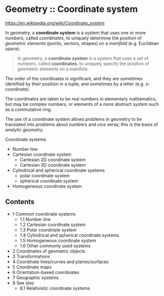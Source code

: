 # Geometry :: Coordinate system

https://en.wikipedia.org/wiki/Coordinate_system



In geometry, a **coordinate system** is a system that uses one or more numbers, called *coordinates*, to uniquely determine the position of *geometric elements* (points, vectors, shapes) on a *manifold* (e.g. Euclidean space).

>In geometry, a **coordinate system** is a system that uses a set of numbers, called **coordinates**, to uniquely specify the position of geometric elements on a manifold.


The order of the coordinates is significant, and they are sometimes identified by their position in a tuple, and sometimes by a letter (e.g. x-coordinate).

The coordinates are taken to be real numbers in elementary mathematics, but may be complex numbers, or elements of a more abstract system such as a commutative ring.

The use of a coordinate system allows problems in geometry to be translated into problems about numbers and vice versa; this is the basis of *analytic geometry*.

Coordinate systems
- Number line
- Cartesian coordinate system
  - Cartesian 2D coordinate system
  - Cartesian 3D coordinate system
- Cylindrical and spherical coordinate systems
  - polar coordinate system
  - spherical coordinate system
- Homogeneous coordinate system

## Contents
- 1 Common coordinate systems
  - 1.1 Number line
  - 1.2 Cartesian coordinate system
  - 1.3 Polar coordinate system
  - 1.4 Cylindrical and spherical coordinate systems
  - 1.5 Homogeneous coordinate system
  - 1.6 Other commonly used systems
- 2 Coordinates of geometric objects
- 3 Transformations
- 4 Coordinate lines/curves and planes/surfaces
- 5 Coordinate maps
- 6 Orientation-based coordinates
- 7 Geographic systems
- 8 See also
  - 8.1 Relativistic coordinate systems
